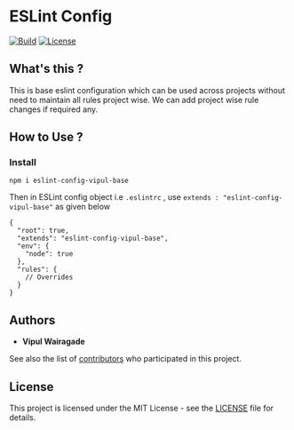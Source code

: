 # ESLint Config
[![Build](https://github.com/vipulwairagade/eslint-config/actions/workflows/test.yml/badge.svg)](https://github.com/vipulwairagade/eslint-config/actions?query=workflow%3ATest) [![License](https://img.shields.io/github/license/vipulwairagade/eslint-config)](https://github.com/vipulwairagade/eslint-config/blob/main/LICENSE)
## What's this ?
This is base eslint configuration which can be used across projects without need to maintain all rules project wise. We can add project wise rule changes if required any.

## How to Use ?
 ### Install 
 `npm i eslint-config-vipul-base`

Then in ESLint config object i.e `.eslintrc` ,  use `extends : "eslint-config-vipul-base"` as given below

```
{
  "root": true,
  "extends": "eslint-config-vipul-base",
  "env": {
    "node": true
  },
  "rules": {
    // Overrides
  }
}
```

## Authors
* **Vipul Wairagade**

See also the list of [contributors](https://github.com/vipulwairagade/eslint-config/contributors) who participated in this project.

## License
This project is licensed under the MIT License - see the [LICENSE](https://github.com/vipulwairagade/eslint-config/blob/main/LICENSE) file for details.
